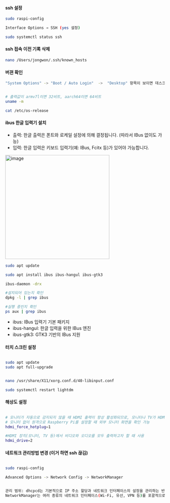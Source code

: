 #### ssh 설정
```bash
sudo raspi-config

Interface Options → SSH (yes 설정)

sudo systemctl status ssh
```


#### ssh 접속 이전 기록 삭제

```bash
nano /Users/jongwon/.ssh/known_hosts

```

#### 버젼 확인

```bash
"System Options" -> "Boot / Auto Login"  ->  "Desktop" 항목이 보이면 데스크탑 버전이 설치된 것입니다.


# 출력값이 armv7l이면 32비트, aarch64이면 64비트
uname -m

cat /etc/os-release

```
#### ibus 한글 입력기 설치

- 출력: 한글 출력은 폰트와 로케일 설정에 의해 결정됩니다. (따라서 IBus 없이도 가능)
- 입력: 한글 입력은 키보드 입력기(예: IBus, Fcitx 등)가 있어야 가능합니다.

<img width="329" alt="image" src="https://github.com/user-attachments/assets/d0ad6884-1d62-4ad6-a297-9646566a5065" />

```bash
sudo apt update

sudo apt install ibus ibus-hangul ibus-gtk3

ibus-daemon -drx

#설치되어 있는지 확인
dpkg -l | grep ibus

#실행 중인지 확인
ps aux | grep ibus


```
- ibus: IBus 입력기 기본 패키지
- ibus-hangul: 한글 입력을 위한 IBus 엔진
- ibus-gtk3: GTK3 기반의 IBus 지원

#### 터치 스크린 설정
```bash

sudo apt update
sudo apt full-upgrade


nano /usr/share/X11/xorg.conf.d/40-libinput.conf 

sudo systemctl restart lightdm

```


#### 해상도 설정

```bash

# 모니터가 자동으로 감지되지 않을 때 HDMI 출력이 항상 활성화되므로, 모니터나 TV가 HDMI 신호를 제대로 인식
# 모니터 없이 원격으로 Raspberry Pi를 설정할 때 외부 모니터 화면을 확인 가능
hdmi_force_hotplug=1

#HDMI 장치(모니터, TV 등)에서 비디오와 오디오를 모두 출력하고자 할 때 사용
hdmi_drive=2

```
#### 네트워크 관리방법 변경 (이거 하면 ssh 끊김)

```bash

sudo raspi-config

Advanced Options -> Network Config -> NetworkManager


관리 범위: dhcpcd는 기본적으로 IP 주소 할당과 네트워크 인터페이스의 설정을 관리하는 반면,
NetworkManager는 여러 종류의 네트워크 인터페이스(Wi-Fi, 유선, VPN 등)를 포괄적으로 관리하는 데 사용됩니다



```
